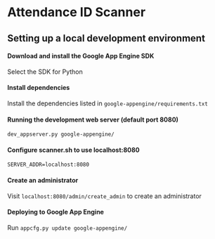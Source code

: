 # Attendance ID Scanner

## Setting up a local development environment
#### Download and install the Google App Engine SDK
Select the SDK for Python
#### Install dependencies
Install the dependencies listed in `google-appengine/requirements.txt`
#### Running the development web server (default port 8080)
`dev_appserver.py google-appengine/`
#### Configure scanner.sh to use localhost:8080
`SERVER_ADDR=localhost:8080`
#### Create an administrator
Visit `localhost:8080/admin/create_admin` to create an administrator
#### Deploying to Google App Engine
Run `appcfg.py update google-appengine/`
